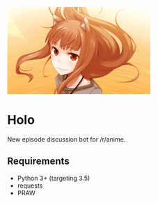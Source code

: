 ![Holo, of course.](holo.png)

# Holo
New episode discussion bot for /r/anime.

## Requirements
* Python 3+ (targeting 3.5)
* requests
* PRAW
